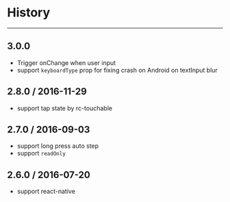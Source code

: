 # History
----

## 3.0.0

- Trigger onChange when user input
- support `keyboardType` prop for fixing crash on Android on textInput blur

## 2.8.0 / 2016-11-29

- support tap state by rc-touchable

## 2.7.0 / 2016-09-03

- support long press auto step
- support `readOnly`

## 2.6.0 / 2016-07-20

- support react-native
